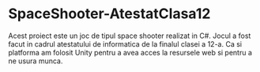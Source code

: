 # SpaceShooter-AtestatClasa12
Acest proiect este un joc de tipul space shooter realizat in C#. Jocul a fost facut in cadrul atestatului de informatica de la finalul clasei a 12-a. Ca si platforma am folosit Unity pentru a avea acces la resursele web si pentru a ne usura munca. 
